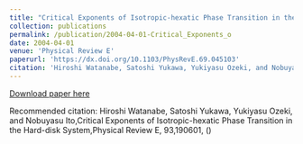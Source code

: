 ```yaml
---
title: "Critical Exponents of Isotropic-hexatic Phase Transition in the Hard-disk System"
collection: publications
permalink: /publication/2004-04-01-Critical_Exponents_o
date: 2004-04-01
venue: 'Physical Review E'
paperurl: 'https://dx.doi.org/10.1103/PhysRevE.69.045103'
citation: 'Hiroshi Watanabe, Satoshi Yukawa, Yukiyasu Ozeki, and Nobuyasu Ito,Critical Exponents of Isotropic-hexatic Phase Transition in the Hard-disk System,Physical Review E, <bf>93</bf>,190601, ()'
---
```


<a href='https://dx.doi.org/10.1103/PhysRevE.69.045103'>Download paper here</a>

Recommended citation: Hiroshi Watanabe, Satoshi Yukawa, Yukiyasu Ozeki, and Nobuyasu Ito,Critical Exponents of Isotropic-hexatic Phase Transition in the Hard-disk System,Physical Review E, <bf>93</bf>,190601, ()